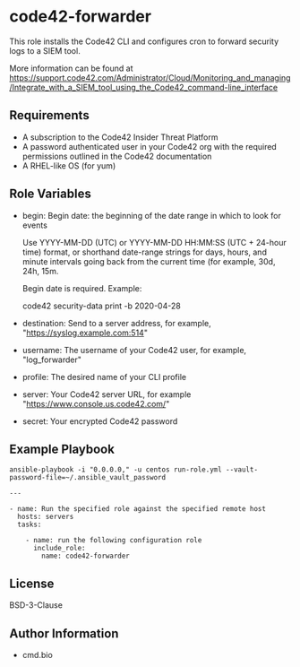 code42-forwarder
=========

This role installs the Code42 CLI and configures cron to forward security logs to a SIEM tool.

More information can be found at https://support.code42.com/Administrator/Cloud/Monitoring_and_managing/Integrate_with_a_SIEM_tool_using_the_Code42_command-line_interface

Requirements
------------

- A subscription to the Code42 Insider Threat Platform
- A password authenticated user in your Code42 org with the required permissions outlined in the Code42 documentation
- A RHEL-like OS (for yum)

Role Variables
--------------

- begin: Begin date: the beginning of the date range in which to look for events

  Use YYYY-MM-DD (UTC) or YYYY-MM-DD HH:MM:SS (UTC + 24-hour time) format, or shorthand date-range strings for days, hours, and minute intervals going back from the current time (for example, 30d, 24h, 15m.

  Begin date is required. Example: 

  code42 security-data print -b 2020-04-28 
- destination: Send to a server address, for example, "https://syslog.example.com:514"
- username: The username of your Code42 user, for example, "log_forwarder"
- profile: The desired name of your CLI profile
- server: Your Code42 server URL, for example "https://www.console.us.code42.com/"
- secret: Your encrypted Code42 password

Example Playbook
----------------

`ansible-playbook -i "0.0.0.0," -u centos run-role.yml --vault-password-file=~/.ansible_vault_password`

```
---

- name: Run the specified role against the specified remote host
  hosts: servers
  tasks:

    - name: run the following configuration role
      include_role:
        name: code42-forwarder
```


License
-------

BSD-3-Clause

Author Information
------------------

- cmd.bio
